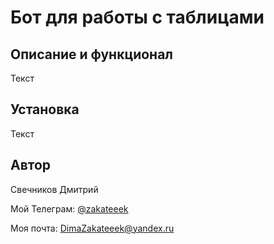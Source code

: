 # Бот для работы с таблицами #

## Описание и функционал ##

Текст

## Установка ##

Текст

## Автор ##

Свечников Дмитрий

Мой Телеграм:
[@zakateeek](t.me/zakateeek)

Моя почта: DimaZakateeek@yandex.ru